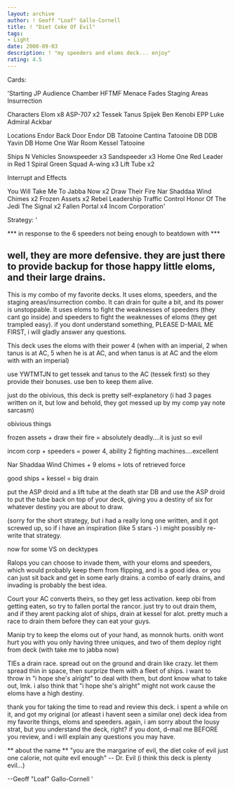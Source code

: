 ```yaml
---
layout: archive
author: ! Geoff "Loaf" Gallo-Cornell
title: ! "Diet Coke Of Evil"
tags:
- Light
date: 2000-09-03
description: ! "my speeders and eloms deck... enjoy"
rating: 4.5
---
```

Cards: 

'Starting
JP Audience Chamber
HFTMF
Menace Fades
Staging Areas
Insurrection


Characters
Elom x8
ASP-707 x2
Tessek
Tanus Spijek
Ben Kenobi
EPP Luke
Admiral Ackbar

Locations
Endor Back Door
Endor DB
Tatooine Cantina
Tatooine DB
DDB
Yavin DB
Home One War Room
Kessel
Tatooine

Ships N Vehicles
Snowspeeder x3
Sandspeeder x3
Home One
Red Leader in Red 1
Spiral
Green Squad A-wing x3
Lift Tube x2

Interrupt and Effects

You Will Take Me To Jabba Now x2
Draw Their Fire
Nar Shaddaa Wind Chimes x2
Frozen Assets x2
Rebel Leadership
Traffic Control
Honor Of The Jedi
The Signal x2
Fallen Portal x4
Incom Corporation'

Strategy: '

*** in response to the 6 speeders not being enough to beatdown with ***

well, they are more defensive. they are just there to provide backup for those happy little eloms, and their large drains.
--------------------------------------------


This is my combo of my favorite decks. It uses eloms, speeders, and the staging areas/insurrection combo. It can drain for quite a bit, and its power is unstoppable. It uses eloms to fight the weaknesses of speeders (they cant go inside) and speeders to fight the weaknesses of eloms (they get trampled easy). if you dont understand something, PLEASE D-MAIL ME FIRST, i will gladly answer any questions.


This deck uses the eloms with their power 4 (when with an imperial, 2 when tanus is at AC, 5 when he is at AC, and when tanus is at AC and the elom with with an imperial)

use YWTMTJN to get tessek and tanus to the AC (tessek first) so they provide their bonuses. use ben to keep them alive.

just do the obivious, this deck is pretty self-explanetory (i had 3 pages written on it, but low and behold, they got messed up by my comp yay note sarcasm)

obivious things

frozen assets + draw their fire = absolutely deadly....it is just so evil

incom corp + speeders = power 4, ability 2 fighting machines....excellent

Nar Shaddaa Wind Chimes + 9 eloms = lots of retrieved force

good ships + kessel = big drain

put the ASP droid and a lift tube at the death star DB and use the ASP droid to put the tube back on top of your deck, giving you a destiny of six for whatever destiny you are about to draw.


(sorry for the short strategy, but i had a really long one written, and it got screwed up, so if i have an inspiration (like 5 stars -) i might possibly re-write that strategy.

now for some VS on decktypes

Ralops
you can choose to invade them, with your eloms and speeders, which would probably keep them from flipping, and is a good idea. or you can just sit back and get in some early drains. a combo of early drains, and invading is probably the best idea.

Court
your AC converts theirs, so they get less activation. keep obi from getting eaten, so try to fallen portal the rancor. just try to out drain them, and if they arent packing alot of ships, drain at kessel for alot. pretty much a race to drain them before they can eat your guys.

Manip
try to keep the eloms out of your hand, as monnok hurts. onith wont hurt you with you only having three uniques, and two of them deploy right from deck (with take me to jabba now)

TIEs
a drain race. spread out on the ground and drain like crazy. let them spread thin in space, then surprize them with a fleet of ships. i want to throw in "i hope she's alright" to deal with them, but dont know what to take out, lmk. i also think that "i hope she's alright" might not work cause the eloms have a high destiny.

thank you for taking the time to read and review this deck. i spent a while on it, and got my original (or atleast i havent seen a similar one) deck idea from my favorite things, eloms and speeders. again, i am sorry about the lousy strat, but you understand the deck, right? if you dont, d-mail me BEFORE you review, and i will explain any questions you may have.

** about the name **
"you are the margarine of evil, the diet coke of evil just one calorie, not quite evil enough" -- Dr. Evil (i think this deck is plenty evil...)

--Geoff "Loaf" Gallo-Cornell
'